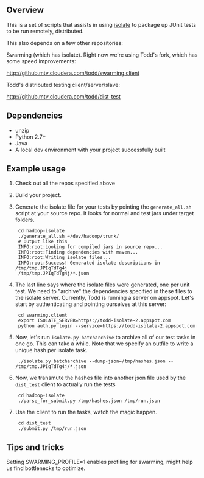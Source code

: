 Overview
--------

This is a set of scripts that assists in using [isolate](https://code.google.com/p/swarming/wiki/IsolateDesign) to package up JUnit tests to be run remotely, distributed.

This also depends on a few other repositories:

Swarming (which has isolate). Right now we're using Todd's fork, which has some speed improvements:

http://github.mtv.cloudera.com/todd/swarming.client

Todd's distributed testing client/server/slave:

http://github.mtv.cloudera.com/todd/dist_test

Dependencies
------------

* unzip
* Python 2.7+
* Java
* A local dev environment with your project successfully built

Example usage
-------------

1. Check out all the repos specified above
1. Build your project.
1. Generate the isolate file for your tests by pointing the `generate_all.sh` script at your source repo. It looks for normal and test jars under target folders.

        cd hadoop-isolate
        ./generate_all.sh ~/dev/hadoop/trunk/
        # Output like this
        INFO:root:Looking for compiled jars in source repo...
        INFO:root:Finding dependencies with maven...
        INFO:root:Writing isolate files...
        INFO:root:Success! Generated isolate descriptions in /tmp/tmp.JPIqTdTg4j
        /tmp/tmp.JPIqTdTg4j/*.json


1. The last line says where the isolate files were generated, one per unit test. We need to "archive" the dependencies specified in these files to the isolate server. Currently, Todd is running a server on appspot. Let's start by authenticating and pointing ourselves at this server:

        cd swarming.client
        export ISOLATE_SERVER=https://todd-isolate-2.appspot.com
        python auth.py login --service=https://todd-isolate-2.appspot.com

1. Now, let's run `isolate.py batcharchive` to archive all of our test tasks in one go. This can take a while. Note that we specify an outfile to write a unique hash per isolate task.

        ./isolate.py batcharchive --dump-json=/tmp/hashes.json -- /tmp/tmp.JPIqTdTg4j/*.json

1. Now, we transmute the hashes file into another json file used by the `dist_test` client to actually run the tests

        cd hadoop-isolate
        ./parse_for_submit.py /tmp/hashes.json /tmp/run.json

1. Use the client to run the tasks, watch the magic happen.

        cd dist_test
        ./submit.py /tmp/run.json

Tips and tricks
---------------

Setting SWARMING_PROFILE=1 enables profiling for swarming, might help us find bottlenecks to optimize.
